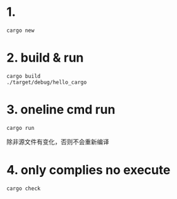 # 1.
```
cargo new
```
# 2. build & run
```
cargo build
./target/debug/hello_cargo
```
# 3. oneline cmd run
```
cargo run
```
除非源文件有变化，否则不会重新编译
# 4. only complies no execute
```
cargo check
```